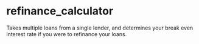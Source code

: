 # refinance_calculator
Takes multiple loans from a single lender, and determines your break even interest rate if you were to refinance your loans. 
